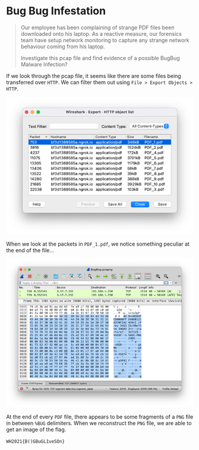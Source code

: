 # Bug Bug Infestation

> Our employee has been complaining of strange PDF files been downloaded onto his laptop. As a reactive measure, our forensics team have setup network monitoring to capture any strange network behaviour coming from his laptop.
>
> Investigate this pcap file and find evidence of a possible BugBug Malware Infection?

If we look through the pcap file, it seems like there are some files being transferred over `HTTP`. We can filter them out using `File > Export Objects > HTTP`.

![HTTP object list](/images/Bug%20Bug%20Infestation_1.png)

When we look at the packets in `PDF_1.pdf`, we notice something peculiar at the end of the file...

![packets](/images/Bug%20Bug%20Infestation_2.png)

At the end of every `PDF` file, there appears to be some fragments of a `PNG` file in between `%BUG` delimiters. When we reconstruct the `PNG` file, we are able to get an image of the flag.

`WH2021{B()GBuGL1veSOn}`

